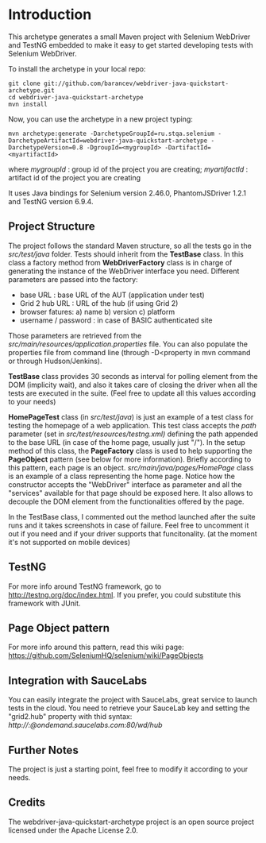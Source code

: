 Introduction
============

This archetype generates a small Maven project with Selenium WebDriver and TestNG embedded to make it easy to get started developing tests with Selenium WebDriver.

To install the archetype in your local repo:

	git clone git://github.com/barancev/webdriver-java-quickstart-archetype.git
	cd webdriver-java-quickstart-archetype
	mvn install

Now, you can use the archetype in a new project typing:

    mvn archetype:generate -DarchetypeGroupId=ru.stqa.selenium -DarchetypeArtifactId=webdriver-java-quickstart-archetype -DarchetypeVersion=0.8 -DgroupId=<mygroupId> -DartifactId=<myartifactId>

where *mygroupId* : group id of the project you are creating; *myartifactId* : artifact id of the project you are creating

It uses Java bindings for Selenium version 2.46.0, PhantomJSDriver 1.2.1 and TestNG version 6.9.4.


Project Structure
-----------------------------------

The project follows the standard Maven structure, so all the tests go in the *src/test/java* folder.  Tests should inherit from the **TestBase** class. In this class a factory method
from **WebDriverFactory** class is in charge of generating the instance of the WebDriver interface you need. Different parameters are passed into the factory:

* base URL : base URL of the AUT (application under test)
* Grid 2 hub URL :  URL of the hub (if using Grid 2)
* browser fatures: a) name b) version c) platform
* username / password : in case of BASIC authenticated site

Those parameters are retrieved from the *src/main/resources/application.properties* file. You can also populate the properties file from command line (through -D<property in mvn command or through
Hudson/Jenkins).

**TestBase** class provides 30 seconds as interval for polling element from the DOM (implicity wait), and also it takes care of closing the driver when all the tests are executed in the suite. 
(Feel free to update all this values according to your needs)

**HomePageTest** class (in *src/test/java*) is just an example of a test class for testing the homepage of a web application. This test class accepts the *path* parameter
 (set in *src/test/resources/testng.xml)* defining the path appended to the base URL (in case of the home page, usually just "/"). In the setup method of this class, the **PageFactory** class is used
 to help supporting the **PageObject** pattern (see below for more information). Briefly according to this pattern, each page is an object. *src/main/java/pages/HomePage* class is an example of 
 a class representing the home page. Notice how the constructor accepts the "WebDriver" interface as parameter and all the "services" available for that page should be exposed here. It also allows to
 decouple the DOM element from the functionalities offered by the page.
 
 
In the TestBase class, I commented out the method launched after the suite runs and it takes screenshots in case of failure. Feel free to uncomment it out if you need and if your driver supports that
funcitonality. (at the moment it's not supported on mobile devices)


TestNG
------
For more info around TestNG framework, go to http://testng.org/doc/index.html. If you prefer, you could substitute this framework with JUnit.


Page Object pattern
-------------------
For more info around this pattern, read this wiki page: https://github.com/SeleniumHQ/selenium/wiki/PageObjects


Integration with SauceLabs
-------------------
You can easily integrate the project with SauceLabs, great service to launch tests in the cloud. You need to retrieve your SauceLab key and setting the "grid2.hub" property with thid syntax:
*http://<username>:<token>@ondemand.saucelabs.com:80/wd/hub* 

Further Notes
-------
The project is just a starting point, feel free to modify it according to your needs. 

Credits
-------
The webdriver-java-quickstart-archetype project is an open source project licensed under the Apache License 2.0.
